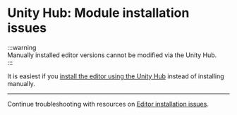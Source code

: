 # Unity Hub: Module installation issues

:::warning  
Manually installed editor versions cannot be modified via the Unity Hub.  
:::  

It is easiest if you [install the editor using the Unity Hub](Editor%20Installation.md) instead of installing manually.  

---
Continue troubleshooting with resources on [Editor installation issues](Editor%20Installation%20Issues.md).
